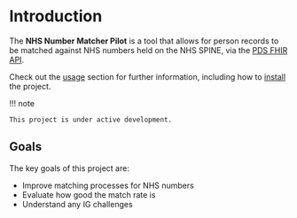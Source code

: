 
# Introduction

The **NHS Number Matcher Pilot** is a tool that allows for person records to be matched against NHS numbers held on the NHS SPINE, via the [PDS FHIR API](https://digital.nhs.uk/developer/api-catalogue/personal-demographics-service-fhir).

Check out the [usage](usage) section for further information, including how to [install](usage#installation) the project.

!!! note

    This project is under active development.

## Goals

The key goals of this project are:

* Improve matching processes for NHS numbers
* Evaluate how good the match rate is
* Understand any IG challenges
